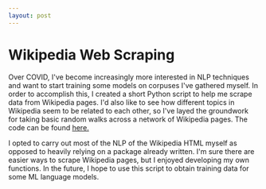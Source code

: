 ```yaml
---
layout: post
---
```


# Wikipedia Web Scraping

Over COVID, I've become increasingly more interested in NLP techniques and want to start training some models on corpuses I've gathered myself. In order to accomplish this, I created a short Python script to help me scrape data from Wikipedia pages. I'd also like to see how different topics in Wikipedia seem to be related to each other, so I've layed the groundwork for taking basic random walks across a network of Wikipedia pages. 
The code can be found [here.](https://nbviewer.jupyter.org/github/euresa/PythonProjects/blob/main/Wikipedia_Scraping/wiki_scraper.ipynb)  

I opted to carry out most of the NLP of the Wikipedia HTML myself as opposed to heavily relying on a package already written. I'm sure there are easier ways to scrape Wikipedia pages, but I enjoyed developing my own functions. In the future, I hope to use this script to obtain training data for some ML language models.